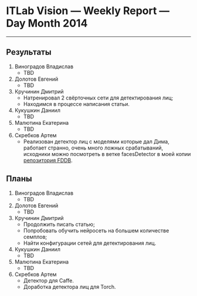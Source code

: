 # ITLab Vision — Weekly Report — Day Month 2014

----------------

## Результаты

  1. Виноградов Владислав
     - TBD
  1. Долотов Евгений
     - TBD
  1. Кручинин Дмитрий
     - Натренировал 2 свёрточных сети для детектирования лиц;
     - Находимся в процессе написания статьи.
  1. Кукушкин Даниил
     - TBD
  1. Малютина Екатерина
     - TBD
  1. Скребков Артем
     - Реализован детектор лиц с моделями которые дал Дима, работает странно, очень много ложных срабатываний, исходники можно посмотреть в ветке facesDetector в моей копии [репозитория FDDB](https://github.com/stragger/itlab-vision-faces-detection).

## Планы

  1. Виноградов Владислав
     - TBD
  1. Долотов Евгений
     - TBD
  1. Кручинин Дмитрий
     - Продолжить писать статью;
     - Попробовать обучить нейросеть на большем количестве семплов;
     - Найти конфигурации сетей для детектирования лиц.
  1. Кукушкин Даниил
     - TBD
  1. Малютина Екатерина
     - TBD
  1. Скребков Артем
     - Детектор для Caffe.
     - Доработка детектора лиц для Torch.
